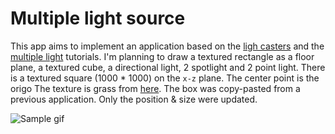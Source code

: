 # Multiple light source

This app aims to implement an application based on the [ligh casters](https://learnopengl.com/Lighting/Light-casters) and the [multiple light](https://learnopengl.com/Lighting/Multiple-lights) tutorials. I'm planning to draw a textured rectangle as a floor plane, a textured cube, a directional light, 2 spotlight and 2 point light.
There is a textured square (1000 * 1000) on the `x-z` plane. The center point is the origo The texture is grass from [here](https://pixabay.com/hu/photos/r%C3%A9t-f%C5%B1-strukt%C3%BAra-anyagminta-halme-253616/).
The box was copy-pasted from a previous application. Only the position & size were updated.

![Sample gif](./sample/sample.gif)
